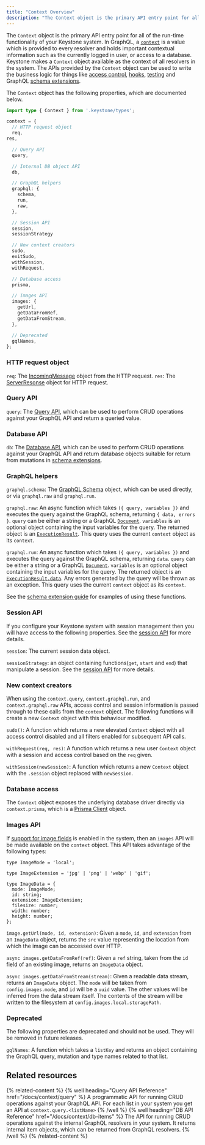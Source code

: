 ```yaml
---
title: "Context Overview"
description: "The Context object is the primary API entry point for all of the run-time functionality of your system. It's APIs can be used to write things like access control, hooks, testing and GraphQL schema extensions."
---
```


The `Context` object is the primary API entry point for all of the run-time functionality of your Keystone system.
In GraphQL, a [`context`](https://graphql.org/learn/execution/#root-fields-resolvers) is a value which is provided to every resolver and holds important contextual information such as the currently logged in user, or access to a database.
Keystone makes a `Context` object available as the context of all resolvers in the system.
The APIs provided by the `Context` object can be used to write the business logic for things like [access control](../guides/auth-and-access-control), [hooks](../guides/hooks), [testing](../guides/testing) and GraphQL [schema extensions](../guides/schema-extension).

The `Context` object has the following properties, which are documented below.

```typescript
import type { Context } from '.keystone/types';

context = {
  // HTTP request object
  req,
res,

  // Query API
  query,

  // Internal DB object API
  db,

  // GraphQL helpers
  graphql: {
    schema,
    run,
    raw,
  },

  // Session API
  session,
  sessionStrategy

  // New context creators
  sudo,
  exitSudo,
  withSession,
  withRequest,

  // Database access
  prisma,

  // Images API
  images: {
    getUrl,
    getDataFromRef,
    getDataFromStream,
  },

  // Deprecated
  gqlNames,
};
```

### HTTP request object

`req`: The [IncomingMessage](https://nodejs.org/api/http.html#class-httpincomingmessage) object from the HTTP request.
`res`: The [ServerResonse](https://nodejs.org/api/http.html#class-httpserverresponse) object for HTTP request.
### Query API

`query`: The [Query API](./query), which can be used to perform CRUD operations against your GraphQL API and return a queried value.

### Database API

`db`: The [Database API](./db-items), which can be used to perform CRUD operations against your GraphQL API and return database objects suitable for return from mutations in [schema extensions](../guides/schema-extension).

### GraphQL helpers

`graphql.schema`: The [GraphQL Schema](https://graphql.org/graphql-js/type/#graphqlschema) object, which can be used directly, or via `graphql.raw` and `graphql.run`.

`graphql.raw`: An async function which takes `({ query, variables })` and executes the query against the GraphQL schema, returning `{ data, errors }`.
`query` can be either a string or a GraphQL [`Document`](https://graphql.org/graphql-js/language/#parse).
`variables` is an optional object containing the input variables for the query.
The returned object is an [`ExecutionResult`](https://graphql.org/graphql-js/execution/).
This query uses the current `context` object as its `context`.

`graphql.run`: An async function which takes `({ query, variables })` and executes the query against the GraphQL schema, returning `data`.
`query` can be either a string or a GraphQL [`Document`](https://graphql.org/graphql-js/language/#parse).
`variables` is an optional object containing the input variables for the query.
The returned object is an [`ExecutionResult.data`](https://graphql.org/graphql-js/execution/).
Any errors generated by the query will be thrown as an exception.
This query uses the current `context` object as its `context`.

See the [schema extension guide](../guides/schema-extension) for examples of using these functions.

### Session API

If you configure your Keystone system with session management then you will have access to the following properties.
See the [session API](../config/session#session-context) for more details.

`session`: The current session data object.

`sessionStrategy`: an object containing functions(`get`, `start` and `end`) that manipulate a session. See the [session API](../config/session#session-context) for more details.

### New context creators

When using the `context.query`, `context.graphql.run`, and `context.graphql.raw` APIs, access control and session information is passed through to these calls from the `context` object.
The following functions will create a new `Context` object with this behaviour modified.

`sudo()`: A function which returns a new elevated `Context` object with all access control disabled and all filters enabled for subsequent API calls.

`withRequest(req, res)`: A function which returns a new user `Context` object with a session and access control based on the `req` given.

`withSession(newSession)`: A function which returns a new `Context` object with the `.session` object replaced with `newSession`.

### Database access

The `Context` object exposes the underlying database driver directly via `context.prisma`, which is a [Prisma Client](https://www.prisma.io/docs/reference/api-reference/prisma-client-reference) object.

### Images API

If [support for image fields](../config/config#storage-images-and-files) is enabled in the system, then an `images` API will be made available on the `context` object.
This API takes advantage of the following types:

```
type ImageMode = 'local';

type ImageExtension = 'jpg' | 'png' | 'webp' | 'gif';

type ImageData = {
  mode: ImageMode;
  id: string;
  extension: ImageExtension;
  filesize: number;
  width: number;
  height: number;
};
```

`image.getUrl(mode, id, extension)`: Given a `mode`, `id`, and `extension` from an `ImageData` object, returns the `src` value representing the location from which the image can be accessed over HTTP.

`async images.getDataFromRef(ref)`: Given a `ref` string, taken from the `id` field of an existing image, returns an `ImageData` object.

`async images.getDataFromStream(stream)`: Given a readable data stream, returns an `ImageData` object. The `mode` will be taken from `config.images.mode`, and `id` will be a `uuid` value. The other values will be inferred from the data stream itself. The contents of the stream will be written to the filesystem at `config.images.local.storagePath`.

### Deprecated

The following properties are deprecated and should not be used.
They will be removed in future releases.

`gqlNames`: A function which takes a `listKey` and returns an object containing the GraphQL query, mutation and type names related to that list.

## Related resources

{% related-content %}
{% well
heading="Query API Reference"
href="/docs/context/query" %}
A programmatic API for running CRUD operations against your GraphQL API. For each list in your system you get an API at `context.query.<listName>`
{% /well %}
{% well
heading="DB API Reference"
href="/docs/context/db-items" %}
The API for running CRUD operations against the internal GraphQL resolvers in your system. It returns internal item objects, which can be returned from GraphQL resolvers.
{% /well %}
{% /related-content %}

